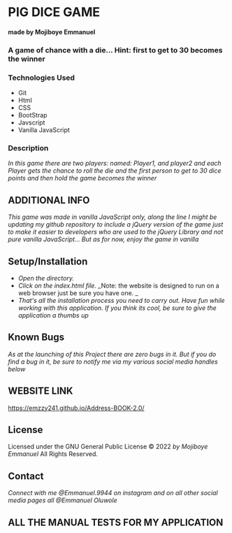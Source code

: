 # PIG DICE GAME

#### made by Mojiboye Emmanuel

### A game of chance with a die... Hint: first to get to 30 becomes the winner

### Technologies Used
* Git
* Html
* CSS
* BootStrap
* Javscript 
* Vanilla JavaScript


### Description
_In this game there are two players: named: Player1, and player2 and each Player gets the chance to roll the die and the first person to get to 30 dice points and then hold the game becomes the winner_

## ADDITIONAL INFO
_This game was made in vanilla JavaScript only, along the line I might be updating my github repository to include a jQuery version of the game just to make it easier to developers who are used to the jQuery Library and not pure vanilla JavaScript... But as for now, enjoy the game in vanilla_ 

## Setup/Installation
* _Open the directory._
* _Click on the index.html file._
_Note: the website is designed to run on a web browser just be sure you have one. _
* _That's all the installation process you need to carry out. Have fun while working with this application. If you think its cool, be sure to give the application a thumbs up_


## Known Bugs
_As at the launching of this Project there are zero bugs in it. But if you do find a bug in it, be sure to notify me via my various social media handles below_

## WEBSITE LINK
https://emzzy241.github.io/Address-BOOK-2.0/



## License 
Licensed under the GNU General Public License 
© 2022 _by Mojiboye Emmanuel_ All Rights Reserved.

## Contact
_Connect with me @Emmanuel.9944 on instagram and on all other social media pages all @Emmanuel Oluwole_



















## ALL THE MANUAL TESTS FOR MY APPLICATION













